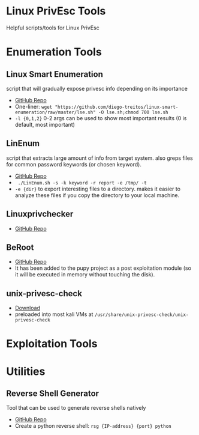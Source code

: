 # Linux PrivEsc Tools
Helpful scripts/tools for Linux PrivEsc 
# Enumeration Tools
## Linux Smart Enumeration 
script that will gradually expose privesc info depending on its importance
- [GitHub Repo](https://github.com/diego-treitos/linux-smart-enumeration)
- One-liner: `wget "https://github.com/diego-treitos/linux-smart-enumeration/raw/master/lse.sh" -O lse.sh;chmod 700 lse.sh`
- `-l {0,1,2}` 0-2 args can be used to show most important results (0 is default, most important)

## LinEnum
script that extracts large amount of info from target system. also greps files for common password keywords (or chosen keyword). 
- [GitHub Repo](https://github.com/rebootuser/LinEnum)
- ` ./LinEnum.sh -s -k keyword -r report -e /tmp/ -t`
- `-e {dir}` to export interesting files to a directory. makes it easier to analyze these files if you copy the directory to your local machine.

## Linuxprivchecker
- [GitHub Repo](https://github.com/linted/linuxprivchecker)

## BeRoot
- [GitHub Repo](https://github.com/AlessandroZ/BeRoot)
- It has been added to the pupy project as a post exploitation module (so it will be executed in memory without touching the disk).

## unix-privesc-check
- [Download](https://pentestmonkey.net/tools/audit/unix-privesc-check)
- preloaded into most kali VMs at `/usr/share/unix-privesc-check/unix-privesc-check`

# Exploitation Tools

# Utilities
## Reverse Shell Generator
Tool that can be used to generate reverse shells natively
- [GitHub Repo](https://github.com/mthbernardes/rsg)
- Create a python reverse shell: `rsg {IP-address} {port} python`
